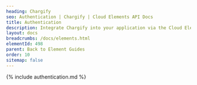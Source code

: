 ```yaml
---
heading: Chargify
seo: Authentication | Chargify | Cloud Elements API Docs
title: Authentication
description: Integrate Chargify into your application via the Cloud Elements APIs.
layout: docs
breadcrumbs: /docs/elements.html
elementId: 498
parent: Back to Element Guides
order: 10
sitemap: false
---
```


{% include authentication.md %}
